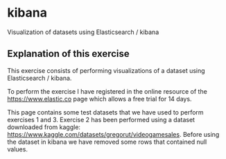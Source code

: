 # kibana
Visualization of datasets using Elasticsearch / kibana

## Explanation of this exercise

This exercise consists of performing visualizations of a dataset using Elasticsearch / kibana. 

To perform the exercise I have registered in the online resource of the https://www.elastic.co page which allows a free trial for 14 days. 

This page contains some test datasets that we have used to perform exercises 1 and 3. Exercise 2 has been performed using a dataset downloaded from kaggle: https://www.kaggle.com/datasets/gregorut/videogamesales.  Before using the dataset in kibana we have removed some rows that contained null values. 


